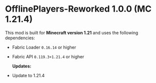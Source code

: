 # OfflinePlayers-Reworked 1.0.0 (MC 1.21.4)

  This mod is built for **Minecraft version 1.21** and uses the following dependencies:

* Fabric Loader `0.16.14` or higher
* Fabric API `0.119.3+1.21.4` or higher


  **Updates:**

- Update to 1.21.4